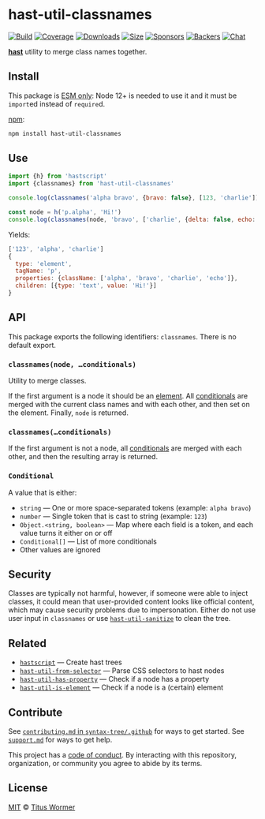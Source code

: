 # hast-util-classnames

[![Build][build-badge]][build]
[![Coverage][coverage-badge]][coverage]
[![Downloads][downloads-badge]][downloads]
[![Size][size-badge]][size]
[![Sponsors][sponsors-badge]][collective]
[![Backers][backers-badge]][collective]
[![Chat][chat-badge]][chat]

[**hast**][hast] utility to merge class names together.

## Install

This package is [ESM only](https://gist.github.com/sindresorhus/a39789f98801d908bbc7ff3ecc99d99c):
Node 12+ is needed to use it and it must be `import`ed instead of `require`d.

[npm][]:

```sh
npm install hast-util-classnames
```

## Use

```js
import {h} from 'hastscript'
import {classnames} from 'hast-util-classnames'

console.log(classnames('alpha bravo', {bravo: false}, [123, 'charlie']))

const node = h('p.alpha', 'Hi!')
console.log(classnames(node, 'bravo', ['charlie', {delta: false, echo: 1}]))
```

Yields:

```js
['123', 'alpha', 'charlie']
{
  type: 'element',
  tagName: 'p',
  properties: {className: ['alpha', 'bravo', 'charlie', 'echo']},
  children: [{type: 'text', value: 'Hi!'}]
}
```

## API

This package exports the following identifiers: `classnames`.
There is no default export.

### `classnames(node, …conditionals)`

Utility to merge classes.

If the first argument is a node it should be an [element][].
All [conditionals][conditional] are merged with the current class names and with
each other, and then set on the element.
Finally, `node` is returned.

### `classnames(…conditionals)`

If the first argument is not a node, all [conditionals][conditional] are merged
with each other, and then the resulting array is returned.

### `Conditional`

A value that is either:

*   `string` — One or more space-separated tokens (example: `alpha bravo`)
*   `number` — Single token that is cast to string  (example: `123`)
*   `Object.<string, boolean>` — Map where each field is a token, and each value
    turns it either on or off
*   `Conditional[]` — List of more conditionals
*   Other values are ignored

## Security

Classes are typically not harmful, however, if someone were able to inject
classes, it could mean that user-provided content looks like official content,
which may cause security problems due to impersonation.
Either do not use user input in `classnames` or use
[`hast-util-sanitize`][sanitize] to clean the tree.

## Related

*   [`hastscript`](https://github.com/syntax-tree/hastscript)
    — Create hast trees
*   [`hast-util-from-selector`](https://github.com/syntax-tree/hast-util-from-selector)
    — Parse CSS selectors to hast nodes
*   [`hast-util-has-property`](https://github.com/syntax-tree/hast-util-has-property)
    — Check if a node has a property
*   [`hast-util-is-element`](https://github.com/syntax-tree/hast-util-is-element)
    — Check if a node is a (certain) element

## Contribute

See [`contributing.md` in `syntax-tree/.github`][contributing] for ways to get
started.
See [`support.md`][support] for ways to get help.

This project has a [code of conduct][coc].
By interacting with this repository, organization, or community you agree to
abide by its terms.

## License

[MIT][license] © [Titus Wormer][author]

<!-- Definitions -->

[build-badge]: https://github.com/syntax-tree/hast-util-classnames/workflows/main/badge.svg

[build]: https://github.com/syntax-tree/hast-util-classnames/actions

[coverage-badge]: https://img.shields.io/codecov/c/github/syntax-tree/hast-util-classnames.svg

[coverage]: https://codecov.io/github/syntax-tree/hast-util-classnames

[downloads-badge]: https://img.shields.io/npm/dm/hast-util-classnames.svg

[downloads]: https://www.npmjs.com/package/hast-util-classnames

[size-badge]: https://img.shields.io/bundlephobia/minzip/hast-util-classnames.svg

[size]: https://bundlephobia.com/result?p=hast-util-classnames

[sponsors-badge]: https://opencollective.com/unified/sponsors/badge.svg

[backers-badge]: https://opencollective.com/unified/backers/badge.svg

[collective]: https://opencollective.com/unified

[chat-badge]: https://img.shields.io/badge/chat-discussions-success.svg

[chat]: https://github.com/syntax-tree/unist/discussions

[npm]: https://docs.npmjs.com/cli/install

[license]: license

[author]: https://wooorm.com

[contributing]: https://github.com/syntax-tree/.github/blob/HEAD/contributing.md

[support]: https://github.com/syntax-tree/.github/blob/HEAD/support.md

[coc]: https://github.com/syntax-tree/.github/blob/HEAD/code-of-conduct.md

[hast]: https://github.com/syntax-tree/hast

[element]: https://github.com/syntax-tree/hast#element

[sanitize]: https://github.com/syntax-tree/hast-util-sanitize

[conditional]: #conditional
